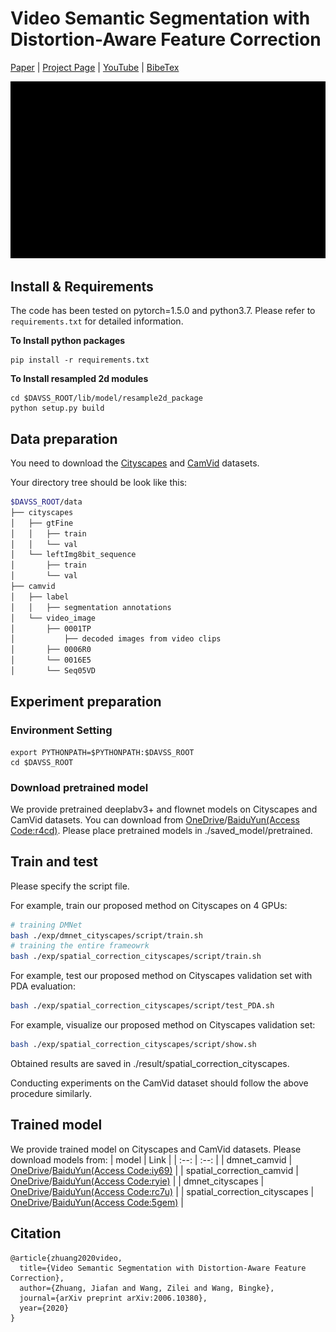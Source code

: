 # Video Semantic Segmentation with Distortion-Aware Feature Correction
[Paper](https://arxiv.org/abs/2006.10380) | [Project Page](https://jfzhuang.github.io/DAVSS.github.io/) | [YouTube]() | [BibeTex](#citation)

<img src="./gif/demo.gif" width="860"/>

## Install & Requirements
The code has been tested on pytorch=1.5.0 and python3.7. Please refer to `requirements.txt` for detailed information.

**To Install python packages**
```
pip install -r requirements.txt
```

**To Install resampled 2d modules**
```
cd $DAVSS_ROOT/lib/model/resample2d_package
python setup.py build
```

## Data preparation
You need to download the [Cityscapes](https://www.cityscapes-dataset.com/) and [CamVid](http://mi.eng.cam.ac.uk/research/projects/VideoRec/CamVid//) datasets.

Your directory tree should be look like this:
````bash
$DAVSS_ROOT/data
├── cityscapes
│   ├── gtFine
│   │   ├── train
│   │   └── val
│   └── leftImg8bit_sequence
│       ├── train
│       └── val
├── camvid
│   ├── label
│   │   ├── segmentation annotations
│   └── video_image
│       ├── 0001TP
│           ├── decoded images from video clips
│       ├── 0006R0
│       └── 0016E5
│       └── Seq05VD
````

## Experiment preparation
### Environment Setting
```
export PYTHONPATH=$PYTHONPATH:$DAVSS_ROOT
cd $DAVSS_ROOT
```

### Download pretrained model
We provide pretrained deeplabv3+ and flownet models on Cityscapes and CamVid datasets. You can download from [OneDrive](https://www.dropbox.com/sh/4eqce1lj75ks76v/AACjw8e5yVpeLEf1CDs4SsXea?dl=0)/[BaiduYun(Access Code:r4cd)](https://pan.baidu.com/s/1R2dfkFd_1KumrVpVY2_2iw). Please place pretrained models in ./saved_model/pretrained.

## Train and test
Please specify the script file.

For example, train our proposed method on Cityscapes on 4 GPUs:
````bash
# training DMNet
bash ./exp/dmnet_cityscapes/script/train.sh
# training the entire frameowrk
bash ./exp/spatial_correction_cityscapes/script/train.sh
````

For example, test our proposed method on Cityscapes validation set with PDA evaluation:
````bash
bash ./exp/spatial_correction_cityscapes/script/test_PDA.sh
````

For example, visualize our proposed method on Cityscapes validation set:
````bash
bash ./exp/spatial_correction_cityscapes/script/show.sh
````
Obtained results are saved in ./result/spatial_correction_cityscapes.

Conducting experiments on the CamVid dataset should follow the above procedure similarly.

## Trained model
We provide trained model on Cityscapes and CamVid datasets. Please download models from:
| model | Link |
| :--: | :--: |
| dmnet_camvid | [OneDrive](https://www.dropbox.com/sh/ahrybyqrhhtgo68/AAATwdQUYum-M7Pwp67vrr2ua?dl=0)/[BaiduYun(Access Code:iy69)](https://pan.baidu.com/s/1-hdhe-CPf3sMPWVFzlUebQ) |
| spatial_correction_camvid | [OneDrive](https://www.dropbox.com/sh/sb7s8t3epp68pxm/AADm7xsXywEDxb_kjKUHQ5AUa?dl=0)/[BaiduYun(Access Code:ryie)](https://pan.baidu.com/s/1yj-jEX-CJ9o-qof4wzyMKQ) |
| dmnet_cityscapes | [OneDrive](https://www.dropbox.com/sh/25v31t5s4tzk804/AAC9TExLemqrRfh7B-1HyqG_a?dl=0)/[BaiduYun(Access Code:rc7u)](https://pan.baidu.com/s/1rQPlL3v4-tS6ECBmslMP7g) |
| spatial_correction_cityscapes | [OneDrive](https://www.dropbox.com/sh/9f27itrt2op9zri/AADAgS7IEJGbZAkXseik7FMQa?dl=0)/[BaiduYun(Access Code:5gem)](https://pan.baidu.com/s/1JRH-3Kz893OlcjOnS_ZXTQ) |

## Citation
```
@article{zhuang2020video,
  title={Video Semantic Segmentation with Distortion-Aware Feature Correction},
  author={Zhuang, Jiafan and Wang, Zilei and Wang, Bingke},
  journal={arXiv preprint arXiv:2006.10380},
  year={2020}
}
```
